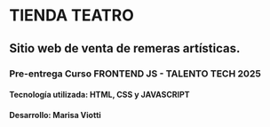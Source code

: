 # TIENDA TEATRO

## Sitio web de venta de remeras artísticas.

### Pre-entrega Curso FRONTEND JS - TALENTO TECH 2025

#### Tecnología utilizada: HTML, CSS y JAVASCRIPT

#### Desarrollo: Marisa Viotti
